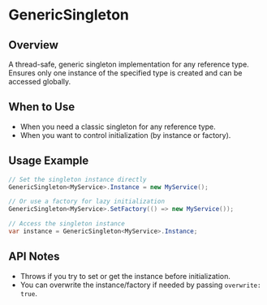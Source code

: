# GenericSingleton

## Overview
A thread-safe, generic singleton implementation for any reference type. Ensures only one instance of the specified type is created and can be accessed globally.

## When to Use
- When you need a classic singleton for any reference type.
- When you want to control initialization (by instance or factory).

## Usage Example
```csharp
// Set the singleton instance directly
GenericSingleton<MyService>.Instance = new MyService();

// Or use a factory for lazy initialization
GenericSingleton<MyService>.SetFactory(() => new MyService());

// Access the singleton instance
var instance = GenericSingleton<MyService>.Instance;
```

## API Notes
- Throws if you try to set or get the instance before initialization.
- You can overwrite the instance/factory if needed by passing `overwrite: true`. 